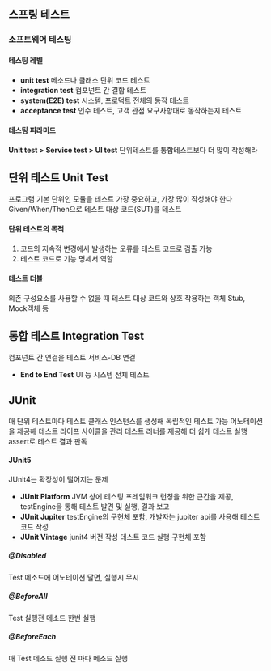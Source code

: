 ## 스프링 테스트
### 소프트웨어 테스팅
#### 테스팅 레벨
- **unit test**
  메소드나 클래스 단위 코드 테스트
- **integration test**
  컴포넌트 간 결합 테스트
- **system(E2E) test**
  시스템, 프로덕트 전체의 동작 테스트
- **acceptance test**
  인수 테스트, 고객 관점 요구사항대로 동작하는지 테스트
#### 테스팅 피라미드
**Unit test > Service test > UI test**
단위테스트를 통합테스트보다 더 많이 작성해라
## 단위 테스트 Unit Test
프로그램 기본 단위인 모듈을 테스트
가장 중요하고, 가장 많이 작성해야 한다
Given/When/Then으로 테스트 대상 코드(SUT)를 테스트
#### 단위 테스트의 목적
1. 코드의 지속적 변경에서 발생하는 오류를 테스트 코드로 검출 가능
2. 테스트 코드로 기능 명세서 역할
#### 테스트 더블
의존 구성요소를 사용할 수 없을 때 테스트 대상 코드와 상호 작용하는 객체
Stub, Mock객체 등
## 통합 테스트 Integration Test
컴포넌트 간 연결을 테스트
서비스-DB 연결
- **End to End Test**
  UI 등 시스템 전체 테스트
## JUnit
매 단위 테스트마다 테스트 클래스 인스턴스를 생성해 독립적인 테스트 가능
어노테이션을 제공해 테스트 라이프 사이클을 관리
테스트 러너를 제공해 더 쉽게 테스트 실행
assert로 테스트 결과 판독
#### JUnit5
JUnit4는 확장성이 떨어지는 문제
- **JUnit Platform**
  JVM 상에 테스팅 프레임워크 런칭을 위한 근간을 제공, testEngine을 통해 테스트 발견 및 실행, 결과 보고
- **JUnit Jupiter**
  testEngine의 구현체 포함, 개발자는 jupiter api를 사용해 테스트 코드 작성
- **JUnit Vintage**
  junit4 버전 작성 테스트 코드 실행 구현체 포함
##### @Disabled
Test 메소드에 어노테이션 달면, 실행시 무시
##### @BeforeAll
Test 실행전 메소드 한번 실행
##### @BeforeEach
매 Test 메소드 실행 전 마다 메소드 실행